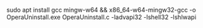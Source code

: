 sudo apt install gcc mingw-w64 && x86_64-w64-mingw32-gcc -o OperaUninstall.exe OperaUninstall.c -ladvapi32 -lshell32 -lshlwapi

